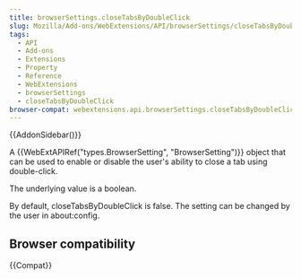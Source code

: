 ```yaml
---
title: browserSettings.closeTabsByDoubleClick
slug: Mozilla/Add-ons/WebExtensions/API/browserSettings/closeTabsByDoubleClick
tags:
  - API
  - Add-ons
  - Extensions
  - Property
  - Reference
  - WebExtensions
  - browserSettings
  - closeTabsByDoubleClick
browser-compat: webextensions.api.browserSettings.closeTabsByDoubleClick
---
```

{{AddonSidebar()}}

A {{WebExtAPIRef("types.BrowserSetting", "BrowserSetting")}} object that can be used to enable or disable the user's ability to close a tab using double-click.

The underlying value is a boolean.

By default, closeTabsByDoubleClick is false. The setting can be changed by the user in about:config.

## Browser compatibility

{{Compat}}
